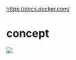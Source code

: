 https://docs.docker.com/

# concept

![](https://i.gyazo.com/90cc92abff873fcd6280ed12ae1b114c.png)


